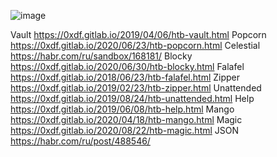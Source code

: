 
![image](https://user-images.githubusercontent.com/68978608/227808045-9b135009-9643-4eb5-90c8-08a5250b07b9.png)

Vault https://0xdf.gitlab.io/2019/04/06/htb-vault.html
Popcorn https://0xdf.gitlab.io/2020/06/23/htb-popcorn.html
Celestial https://habr.com/ru/sandbox/168181/
Blocky https://0xdf.gitlab.io/2020/06/30/htb-blocky.html
Falafel https://0xdf.gitlab.io/2018/06/23/htb-falafel.html
Zipper https://0xdf.gitlab.io/2019/02/23/htb-zipper.html
Unattended https://0xdf.gitlab.io/2019/08/24/htb-unattended.html
Help https://0xdf.gitlab.io/2019/06/08/htb-help.html
Mango https://0xdf.gitlab.io/2020/04/18/htb-mango.html
Magic https://0xdf.gitlab.io/2020/08/22/htb-magic.html
JSON https://habr.com/ru/post/488546/
